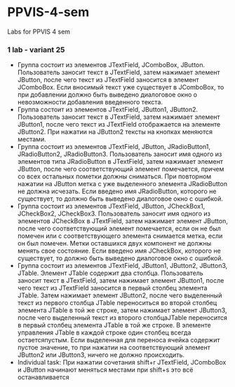 # PPVIS-4-sem
Labs for PPVIS 4 sem
### 1 lab - variant 25
- Группа состоит из элементов JTextField, JComboBox, JButton. Пользователь заносит текст в JTextField, затем нажимает элемент JButton, после чего текст из JTextField заносится в элемент JComboBox. Если вносимый текст уже существует в JComboBox, то при добавлении должно быть выведено диалоговое окно о невозможности добавления введенного текста.
- Группа состоит из элементов JTextField, JButton1, JButton2. Пользователь заносит текст в JTextField, затем нажимает элемент JButton1, после чего текст из JTextField отображается на элементе JButton2. При нажатии на JButton2 тексты на кнопках меняются местами.
- Группа состоит из элементов JTextField, JButton, JRadioButton1, JRadioButton2, JRadioButton3. Пользователь заносит имя одного из элементов типа JRadioButton в JTextField, затем нажимает элемент JButton, после чего соответствующий элемент помечается, причем со всех остальных пометки должны сниматься. При повторном нажатии на JButton метка с уже выделенного элемента JRadioButton не должна исчезать. Если введено имя JRadioButton, которого не существует, то должно быть выведено диалоговое окно с ошибкой.
- Группа состоит из элементов JTextField, JButton, JCheckBox1, JCheckBox2, JCheckBox3. Пользователь заносит имя одного из элементов JCheckBox в JTextField, затем нажимает элемент JButton, после чего соответствующий элемент помечается, если он не был помечен или с соответствующего элемента снимается метка, если он был помечен. Метки оставшихся двух компонент не должны менять свое состояние. Если введено имя JCheckBox, которого не существует, то должно быть выведено диалоговое окно с ошибкой.
- Группа состоит из элементов JTextField, JButton1, JButton2, JButton3, JTable. Элемент JTable содержит два столбца. Пользователь заносит текст в JTextField, затем нажимает элемент JButton1, после чего текст из JTextField заносится в первый столбец элемента JTable. Затем нажимает элемент JButton2, после чего выделенный текст из первого столбца JTable переноситься во второй столбец элемента JTable в той же строке, затем нажимает элемент JButton3, после чего выделенный текст из второго столбцаJTable переносится в первый столбец  элемента JTable в той же строке. В элементе управления JTable в каждой строке один столбец всегда остаетсяпустым. Если выделенная для  переноса ячейка содержит пустое значение, то при нажатии на соответствующий элемент JButton2 или JButton3, ничего не должно происходить.
- Individual task: При нажатии сочетания shift+r JTextField, JComboBox и JButton начинают меняться местами при shift+s это всё останавливается
